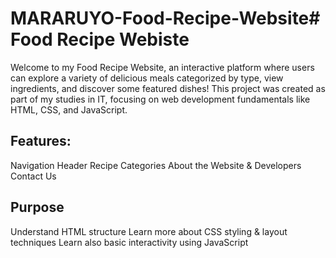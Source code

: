 # MARARUYO-Food-Recipe-Website# Food Recipe Webiste
Welcome to my Food Recipe Website, an interactive platform where users can explore a variety of delicious meals categorized by type, view ingredients, and discover some featured dishes! This project was created as part of my studies in IT, focusing on web development fundamentals like HTML, CSS, and JavaScript.
## Features:
Navigation Header
Recipe Categories
About the Website & Developers
Contact Us

## Purpose
Understand HTML structure
Learn more about CSS styling & layout techniques
Learn also basic interactivity using JavaScript
